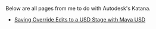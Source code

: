 Below are all pages from me to do with Autodesk's Katana.

* [Saving Override Edits to a USD Stage with Maya USD](./MayaUSDOverrides/README.md)
